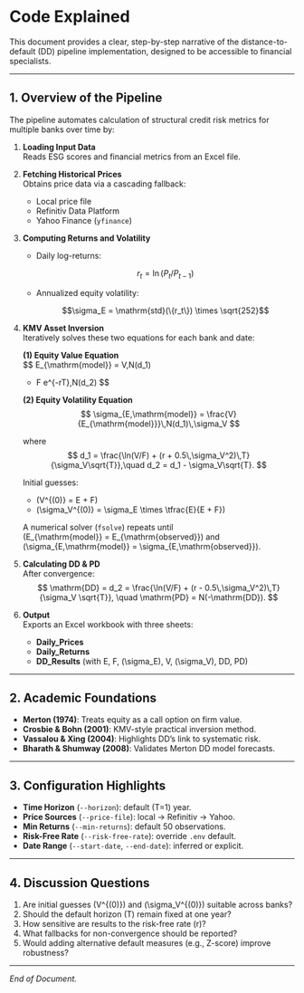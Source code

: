 # Code Explained

This document provides a clear, step-by-step narrative of the distance-to-default (DD) pipeline implementation, designed to be accessible to financial specialists.

---

## 1. Overview of the Pipeline

The pipeline automates calculation of structural credit risk metrics for multiple banks over time by:

1. **Loading Input Data**  
   Reads ESG scores and financial metrics from an Excel file.

2. **Fetching Historical Prices**  
   Obtains price data via a cascading fallback:
   - Local price file  
   - Refinitiv Data Platform  
   - Yahoo Finance (`yfinance`)

3. **Computing Returns and Volatility**  
   - Daily log-returns:  
     ```math
     r_t = \ln\bigl(P_t / P_{t-1}\bigr)
     ```  
   - Annualized equity volatility:  
     ```math
     \sigma_E = \mathrm{std}(\{r_t\}) \times \sqrt{252}
     ```

4. **KMV Asset Inversion**  
   Iteratively solves these two equations for each bank and date:

   **(1) Equity Value Equation**  
   $$
   E_{\mathrm{model}}
   = V\,N(d_1)
   - F e^{-rT}\,N(d_2)
   $$

   **(2) Equity Volatility Equation**  
   $$
   \sigma_{E,\mathrm{model}}
   = \frac{V}{E_{\mathrm{model}}}\,N(d_1)\,\sigma_V
   $$

   where  
   $$
   d_1 = \frac{\ln(V/F) + (r + 0.5\,\sigma_V^2)\,T}{\sigma_V\sqrt{T}},\quad
   d_2 = d_1 - \sigma_V\sqrt{T}.
   $$

   Initial guesses:
   - \(V^{(0)} = E + F\)  
   - \(\sigma_V^{(0)} = \sigma_E \times \tfrac{E}{E + F}\)

   A numerical solver (`fsolve`) repeats until  
   \(E_{\mathrm{model}} = E_{\mathrm{observed}}\) and  
   \(\sigma_{E,\mathrm{model}} = \sigma_{E,\mathrm{observed}}\).

5. **Calculating DD & PD**  
   After convergence:
   $$
   \mathrm{DD}
   = d_2
   = \frac{\ln(V/F) + (r - 0.5\,\sigma_V^2)\,T}{\sigma_V \sqrt{T}},
   \quad
   \mathrm{PD} = N(-\mathrm{DD}).
   $$

6. **Output**  
   Exports an Excel workbook with three sheets:
   - **Daily_Prices**  
   - **Daily_Returns**  
   - **DD_Results** (with E, F, \(\sigma_E\), V, \(\sigma_V\), DD, PD)

---

## 2. Academic Foundations

- **Merton (1974)**: Treats equity as a call option on firm value.  
- **Crosbie & Bohn (2001)**: KMV-style practical inversion method.  
- **Vassalou & Xing (2004)**: Highlights DD’s link to systematic risk.  
- **Bharath & Shumway (2008)**: Validates Merton DD model forecasts.

---

## 3. Configuration Highlights

- **Time Horizon** (`--horizon`): default \(T=1\) year.  
- **Price Sources** (`--price-file`): local → Refinitiv → Yahoo.  
- **Min Returns** (`--min-returns`): default 50 observations.  
- **Risk-Free Rate** (`--risk-free-rate`): override `.env` default.  
- **Date Range** (`--start-date`, `--end-date`): inferred or explicit.

---

## 4. Discussion Questions

1. Are initial guesses \(V^{(0)}\) and \(\sigma_V^{(0)}\) suitable across banks?  
2. Should the default horizon \(T\) remain fixed at one year?  
3. How sensitive are results to the risk-free rate \(r\)?  
4. What fallbacks for non-convergence should be reported?  
5. Would adding alternative default measures (e.g., Z-score) improve robustness?

---

*End of Document.*
